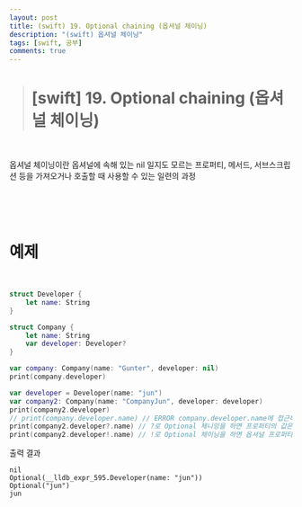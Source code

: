 ```yaml
---
layout: post
title: (swift) 19. Optional chaining (옵셔널 체이닝)
description: "(swift) 옵셔널 체이닝"
tags: [swift, 공부]
comments: true
---
```


> # [swift] 19. Optional chaining (옵셔널 체이닝)

<br>

옵셔널 체이닝이란 옵셔널에 속해 있는 nil 일지도 모르는 프로퍼티, 메서드, 서브스크립션 등을 가져오거나 호출할 때 사용할 수 있는 일련의 과정  

<br>
<br>
<br>

# 예제

<br>

``` swift
struct Developer {
    let name: String
}

struct Company {
    let name: String
    var developer: Developer?
}

var company: Company(name: "Gunter", developer: nil)
print(company.developer)

var developer = Developer(name: "jun")
var company2: Company(name: "CompanyJun", developer: developer)
print(company2.developer)
// print(company.developer.name) // ERROR company.developer.name에 접근하기 전에 developer의 옵셔널을 벗겨내라는 에러
print(company2.developer?.name) // ?로 Optional 체니잉을 하면 프로퍼티의 값은 항상 Optional로 감싸 있다. (값이 nil일 수도 있기 때문)
print(company2.developer!.name) // !로 Optional 체이닝을 하면 옵셔널 프로퍼티를 강제 언래핑하기 때문에 값이 옵셔널로 감싸져 있지 않다.
```

출력 결과  
```
nil
Optional(__lldb_expr_595.Developer(name: "jun"))
Optional("jun")
jun
```